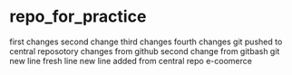 # repo_for_practice
first changes
second change
third changes
fourth changes
git pushed to central reposotory
changes from github
second change from gitbash
git new line
fresh line
new line added from central repo
e-coomerce
